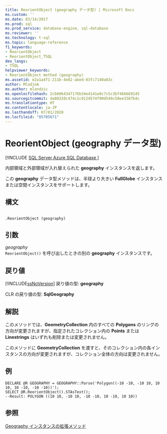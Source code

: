 ```yaml
---
title: ReorientObject (geography データ型) | Microsoft Docs
ms.custom: ''
ms.date: 03/14/2017
ms.prod: sql
ms.prod_service: database-engine, sql-database
ms.reviewer: ''
ms.technology: t-sql
ms.topic: language-reference
f1_keywords:
- ReorientObject
- ReorientObject_TSQL
dev_langs:
- TSQL
helpviewer_keywords:
- ReorientObject method (geography)
ms.assetid: e2a1a4f1-211b-4e82-abed-03fc7140a83c
author: MladjoA
ms.author: mlandzic
ms.openlocfilehash: 2cb6064347176b34e4141e8c7c5c3bf466669145
ms.sourcegitcommit: da88320c474c1c9124574f90d549c50ee3387b4c
ms.translationtype: HT
ms.contentlocale: ja-JP
ms.lasthandoff: 07/01/2020
ms.locfileid: "85705671"
---
```

# <a name="reorientobject-geography-data-type"></a>ReorientObject (geography データ型)
[!INCLUDE [SQL Server Azure SQL Database ](../../includes/applies-to-version/sql-asdb.md)]

内部領域と外部領域が入れ替えられた **geography** インスタンスを返します。  
  
この **geography** データ型メソッドは、半球より大きい **FullGlobe** インスタンスまたは空間インスタンスをサポートします。  
  
## <a name="syntax"></a>構文  
  
```  
  
.ReorientObject (geography)  
```  
  
## <a name="arguments"></a>引数  
_geography_  
`ReorientObject()` を呼び出したときの別の **geography** インスタンスです。  
  
## <a name="return-value"></a>戻り値  
[!INCLUDE[ssNoVersion](../../includes/ssnoversion-md.md)] 戻り値の型: **geography**  
  
CLR の戻り値の型: **SqlGeography**  
  
## <a name="remarks"></a>解説  
このメソッドでは、**GeometryCollection** 内のすべての **Polygons** のリングの方向が変更されますが、指定されたコレクション内の **Points** または **Linestrings** はいずれも削除または変更されません。  
  
このメソッドに **GeometryCollection** を渡すと、そのコレクション内の各インスタンスの方向が変更されますが、コレクション全体の方向は変更されません。  
  
## <a name="examples"></a>例  
  
```  
DECLARE @R GEOGRAPHY = GEOGRAPHY::Parse('Polygon((-10 -10, -10 10, 10 10, 10 -10, -10 -10))');  
SELECT @R.ReorientObject().STAsText();  
--Result: POLYGON ((10 10, -10 10, -10 -10, 10 -10, 10 10))  
```  
  
## <a name="see-also"></a>参照  
[Geography インスタンスの拡張メソッド](../../t-sql/spatial-geography/extended-methods-on-geography-instances.md)  
  

